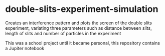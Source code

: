 # double-slits-experiment-simulation
Creates an interference pattern and plots the screen of the double slits experiment, variating three parameters such as distance between slits, length of slits and number of particles in the experiment

This was a school project until it became personal, this repository contains a Jupiter notebook
